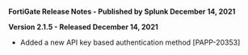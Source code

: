 **FortiGate Release Notes - Published by Splunk December 14, 2021**


**Version 2.1.5 - Released December 14, 2021**

* Added a new API key based authentication method [PAPP-20353]